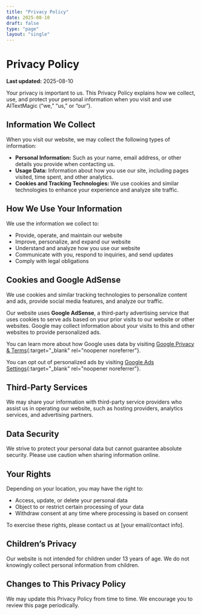 ```yaml
---
title: "Privacy Policy"
date: 2025-08-10
draft: false
type: "page"
layout: "single"
---
```


# Privacy Policy

**Last updated:** 2025-08-10

Your privacy is important to us. This Privacy Policy explains how we collect, use, and protect your personal information when you visit and use AITextMagic (“we,” “us,” or “our”).

## Information We Collect

When you visit our website, we may collect the following types of information:

- **Personal Information:** Such as your name, email address, or other details you provide when contacting us.
- **Usage Data:** Information about how you use our site, including pages visited, time spent, and other analytics.
- **Cookies and Tracking Technologies:** We use cookies and similar technologies to enhance your experience and analyze site traffic.

## How We Use Your Information

We use the information we collect to:

- Provide, operate, and maintain our website
- Improve, personalize, and expand our website
- Understand and analyze how you use our website
- Communicate with you, respond to inquiries, and send updates
- Comply with legal obligations

## Cookies and Google AdSense

We use cookies and similar tracking technologies to personalize content and ads, provide social media features, and analyze our traffic.

Our website uses **Google AdSense**, a third-party advertising service that uses cookies to serve ads based on your prior visits to our website or other websites. Google may collect information about your visits to this and other websites to provide personalized ads.

You can learn more about how Google uses data by visiting [Google Privacy & Terms](https://policies.google.com/privacy){:target="_blank" rel="noopener noreferrer"}.

You can opt out of personalized ads by visiting [Google Ads Settings](https://adssettings.google.com/){:target="_blank" rel="noopener noreferrer"}.

## Third-Party Services

We may share your information with third-party service providers who assist us in operating our website, such as hosting providers, analytics services, and advertising partners.

## Data Security

We strive to protect your personal data but cannot guarantee absolute security. Please use caution when sharing information online.

## Your Rights

Depending on your location, you may have the right to:

- Access, update, or delete your personal data
- Object to or restrict certain processing of your data
- Withdraw consent at any time where processing is based on consent

To exercise these rights, please contact us at [your email/contact info].

## Children’s Privacy

Our website is not intended for children under 13 years of age. We do not knowingly collect personal information from children.

## Changes to This Privacy Policy

We may update this Privacy Policy from time to time. We encourage you to review this page periodically.
